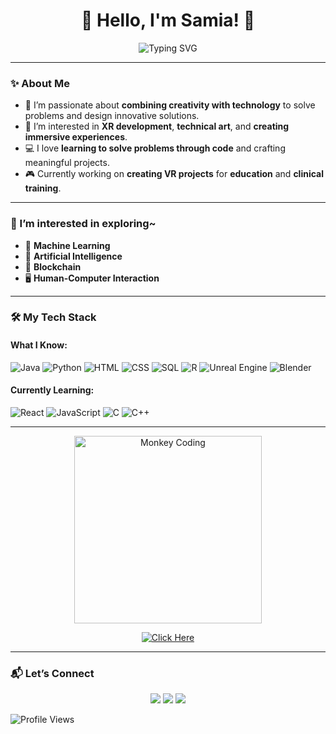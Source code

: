 <h1 align="center">👋 Hello, I'm Samia! 🌌</h1>

<p align="center">
  <img src="https://readme-typing-svg.demolab.com?font=Fira+Code&size=24&pause=1000&color=6B8EFB&width=435&lines=Developer+%26+Designer;Lifelong+Learner+%F0%9F%8C%8A" alt="Typing SVG" />
</p>

---

### ✨ About Me
- 🌟 I’m passionate about **combining creativity with technology** to solve problems and design innovative solutions.
- 🎨 I’m interested in **XR development**, **technical art**, and **creating immersive experiences**.
- 💻 I love **learning to solve problems through code** and crafting meaningful projects.
- 🎮 Currently working on **creating VR projects** for **education** and **clinical training**.

---

### 🌟 I’m interested in exploring~
- 🤖 **Machine Learning**
- 🧠 **Artificial Intelligence**
- 🔗 **Blockchain**
- 🖥️ **Human-Computer Interaction**

---

### 🛠️ My Tech Stack
#### What I Know:
![Java](https://img.shields.io/badge/Java-%23ED8B00.svg?style=for-the-badge&logo=java&logoColor=white)
![Python](https://img.shields.io/badge/Python-%2314354C.svg?style=for-the-badge&logo=python&logoColor=white)
![HTML](https://img.shields.io/badge/HTML5-%23E34F26.svg?style=for-the-badge&logo=html5&logoColor=white)
![CSS](https://img.shields.io/badge/CSS3-%231572B6.svg?style=for-the-badge&logo=css3&logoColor=white)
![SQL](https://img.shields.io/badge/SQL-%23007ACC.svg?style=for-the-badge&logo=sql&logoColor=white)
![R](https://img.shields.io/badge/R-%23276DC3.svg?style=for-the-badge&logo=r&logoColor=white)
![Unreal Engine](https://img.shields.io/badge/Unreal%20Engine-%23000000.svg?style=for-the-badge&logo=unreal-engine&logoColor=white)
![Blender](https://img.shields.io/badge/Blender-%23F5792A.svg?style=for-the-badge&logo=blender&logoColor=white)

#### Currently Learning:
![React](https://img.shields.io/badge/React-%2361DAFB.svg?style=for-the-badge&logo=react&logoColor=black)
![JavaScript](https://img.shields.io/badge/JavaScript-%23F7DF1E.svg?style=for-the-badge&logo=javascript&logoColor=black)
![C](https://img.shields.io/badge/C-%231572B6.svg?style=for-the-badge&logo=c&logoColor=white)
![C++](https://img.shields.io/badge/C++-%2300599C.svg?style=for-the-badge&logo=cplusplus&logoColor=white)

---


<p align="center">
  <img src="https://media.giphy.com/media/13HgwGsXF0aiGY/giphy.gif" alt="Monkey Coding" width="300">
</p>



<p align="center">
  <a href="https://github.com/ssamiaa/StudyTrack">
    <img src="https://img.shields.io/badge/-CLICK_HERE_for_latest_project-0D1117?style=for-the-badge&logo=github&logoColor=white&labelColor=0D1117" alt="Click Here">
  </a>
</p>

----

### 📬 Let’s Connect
<p align="center">
  <a href="samiasajid2@gmail.com"><img src="https://img.shields.io/badge/Email-%23D14836.svg?style=for-the-badge&logo=gmail&logoColor=white" /></a>
  <a href="https://www.linkedin.com/in/samiasajid2/"><img src="https://img.shields.io/badge/LinkedIn-%230077B5.svg?style=for-the-badge&logo=linkedin&logoColor=white" /></a>
  <a href="https://www.instagram.com/samiaxsajid/"><img src="https://img.shields.io/badge/Instagram-%23E4405F.svg?style=for-the-badge&logo=instagram&logoColor=white" /></a>
</p>

![Profile Views](https://komarev.com/ghpvc/?username=SamiaS&color=blueviolet)




<!-- ### Hello there 👋 I'm Samia
An aspiring software developer with a passion for programming and innovation. When I'm not coding, you can find me exploring my love for design and art, diving into a good book, or shooting hoops on the basketball court. I'm enthusiastic about leveraging technology to create meaningful solutions and constantly pushing the boundaries of what's possible.   

Let's connect and collaborate to build something amazing together! 🚀
<!--
- 🔭 I'm currently working on .
- 🌱 I'm currently learning HTML and JavaScript.
- 👯 I’d love to collaborate on projects involving XR (Extended Reality).
- 📫 How to reach me: samiasajid2@gmail.com
- ⚡ Fun fact: Obsessive Reader 📚  
  

<!--
**ssamiaa/ssamiaa** is a ✨ _special_ ✨ repository because its `README.md` (this file) appears on your GitHub profile.
Hello there! I'm Samia, an aspiring software developer with a passion for programming and innovation. When I'm not coding, you can find me exploring my love for design and art, diving into a good book, or shooting hoops on the basketball court. I'm enthusiastic about leveraging technology to create meaningful solutions and constantly pushing the boundaries of what's possible. Let's connect and collaborate to build something amazing together! 🚀
Here are some ideas to get you started:

- 🔭 I’m currently working on ...
- 🌱 I’m currently learning ...
- 👯 I’m looking to collaborate on ...
- 🤔 I’m looking for help with ...
- 💬 Ask me about ...
- 📫 How to reach me: ...
- 😄 Pronouns: ...
- ⚡ Fun fact: ...
-->
